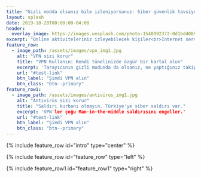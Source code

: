```yaml
---
title: "Gizli modda olsanız bile izleniyorsunuz: Siber güvenlik tavsiyeleri"
layout: splash
date: 2019-10-28T00:00:00-04:00
header:
  overlay_image: https://images.unsplash.com/photo-1548092372-0d1bd40894a3?ixlib=rb-1.2.1&ixid=eyJhcHBfaWQiOjEyMDd9&auto=format&fit=crop&w=1350&q=80
excerpt: "Online aktiviteleriniz izleyebilecek kişiler<br>İnternet servis sağlayıcınız,<br>iş bilgisayarıysa patronunuz,<br>ziyaret ettiğiniz internet siteleri."
feature_row:
  - image_path: /assets/images/vpn_img1.jpg
    alt: "VPN sizi korur"
    title: "VPN Kullanın: Kendi tünelinizde özgür bir kartal olun"
    excerpt: 'Tarayıcının gizli modunda da olsanız, ne yaptığınız takip edilebilir. VPN kullanmak, izlemenizi engeller.'
    url: "#test-link"
    btn_label: "Şimdi VPN alın"
    btn_class: "btn--primary"
feature_row1:
  - image_path: /assets/images/antivirus_img1.jpg
    alt: "Antivirüs sizi korur"
    title: "Saldırı kurbanı olmayın. Türkiye'ye siber saldırı var."
    excerpt: 'VPN'ler çoğu Man-in-the-middle saldırısını engeller.'
    url: "#test-link"
    btn_label: "Şimdi VPN alın"
    btn_class: "btn--primary"
---
```


{% include feature_row id="intro" type="center" %}

{% include feature_row id="feature_row" type="left" %}

{% include feature_row1 id="feature_row1" type="right" %}
